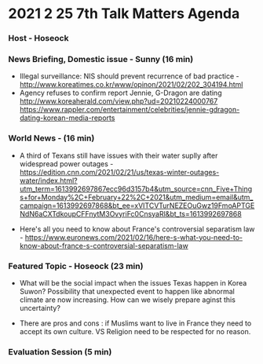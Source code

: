 # 2021 2 25 7th Talk Matters Agenda
### Host - Hoseock

### News Briefing, Domestic issue - Sunny (16 min)
* Illegal surveillance: NIS should prevent recurrence of bad practice - http://www.koreatimes.co.kr/www/opinon/2021/02/202_304194.html
 
* Agency refuses to confirm report Jennie, G-Dragon are dating
http://www.koreaherald.com/view.php?ud=20210224000767
https://www.rappler.com/entertainment/celebrities/jennie-gdragon-dating-korean-media-reports



### World News - (16 min)
* A third of Texans still have issues with their water suplly after widespread power outages - https://edition.cnn.com/2021/02/21/us/texas-winter-outages-water/index.html?utm_term=1613992697867ecc96d3157b4&utm_source=cnn_Five+Things+for+Monday%2C+February+22%2C+2021&utm_medium=email&utm_campaign=1613992697868&bt_ee=xVITCVTurNEZEOuGwz19FmoAPTGENdN6aCXTdkoupCFFnytM3OvyriFc0CnsyaRl&bt_ts=1613992697868

* Here's all you need to know about France's controversial separatism law - https://www.euronews.com/2021/02/16/here-s-what-you-need-to-know-about-france-s-controversial-separatism-law

### Featured Topic - Hoseock (23 min)
* What will be the social impact when the issues Texas happen in Korea Suwon? Possibility that unexpected event to happen like abnormal climate are now increasing. 
How can we wisely prepare aginst this uncertainty?

* There are pros and cons : if Muslims want to live in France they need to accept its own culture. VS Religion need to be respected for no reason.
  


### Evaluation Session (5 min)
